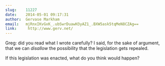 ```yaml
---
slug:    11227
date:    2014-05-01 09:17:31
author:  Gervase Markham
email:   mjRnxIKvGxK_.ubSwrDuawH3yAZ1_.BXW5ask5tqMeN8CZAg==
link:     http://www.gerv.net/
---
```


Greg: did you read what I wrote carefully? I said, for the sake of
argument, that we can _disallow_ the possibility that the legislation
gets repealed.

If this legislation was enacted, what do you think would happen?
